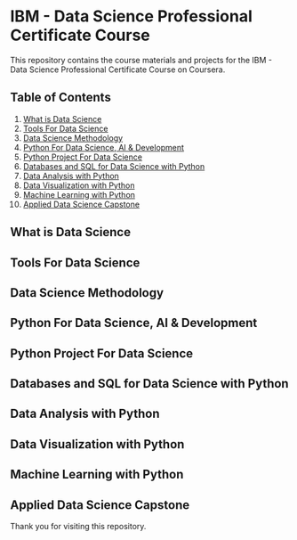 # IBM - Data Science Professional Certificate Course

This repository contains the course materials and projects for the IBM - Data Science Professional Certificate Course on Coursera.

## Table of Contents

1. [What is Data Science](#what-is-data-science)
2. [Tools For Data Science](#tools-for-data-science)
3. [Data Science Methodology](#data-science-methodology)
4. [Python For Data Science, AI & Development](#python-for-data-science-ai--development)
5. [Python Project For Data Science](#python-project-for-data-science)
6. [Databases and SQL for Data Science with Python](#databases-and-sql-for-data-science-with-python)
7. [Data Analysis with Python](#data-analysis-with-python)
8. [Data Visualization with Python](#data-visualization-with-python)
9. [Machine Learning with Python](#machine-learning-with-python)
10. [Applied Data Science Capstone](#applied-data-science-capstone)

## What is Data Science



## Tools For Data Science


## Data Science Methodology

## Python For Data Science, AI & Development


## Python Project For Data Science


## Databases and SQL for Data Science with Python


## Data Analysis with Python

## Data Visualization with Python


## Machine Learning with Python

## Applied Data Science Capstone


Thank you for visiting this repository. 
